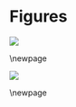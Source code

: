 # Figures

![](analysis/figs/experimental_raw_data.png)


\newpage

![](analysis/figs/coef_est_compare.png)

\newpage

